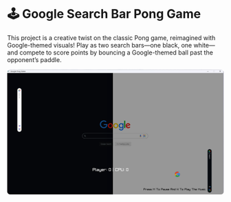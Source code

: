 # 🕹️ Google Search Bar Pong Game

This project is a creative twist on the classic Pong game, reimagined with Google-themed visuals! Play as two search bars—one black, one white—and compete to score points by bouncing a Google-themed ball past the opponent’s paddle.


![imgC](assests/image.png)
